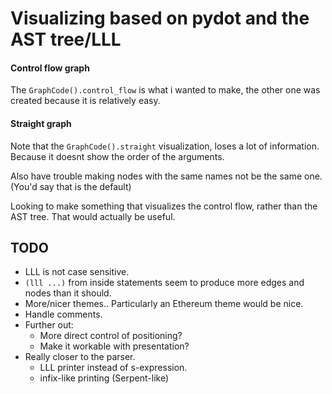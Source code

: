 # Visualizing based on pydot and the AST tree/LLL

#### Control flow graph
The `GraphCode().control_flow` is what i wanted to make, the other one was created
because it is relatively easy.

#### Straight graph
Note that the `GraphCode().straight` visualization, loses a lot of information.
Because it doesnt show the order of the arguments.

Also have trouble making nodes with the same names not be the same one.
(You'd say that is the default)

Looking to make something that visualizes the control flow, rather than the
AST tree. That would actually be useful.

## TODO
* LLL is not case sensitive.
* `(lll ...)` from inside statements seem to produce more edges and nodes than
  it should.
* More/nicer themes.. Particularly an Ethereum theme would be nice.
* Handle comments.
* Further out:
  + More direct control of positioning?
  + Make it workable with presentation?
* Really closer to the parser.
  + LLL printer instead of s-expression.
  + infix-like printing (Serpent-like)
